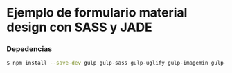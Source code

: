 # Ejemplo de formulario material design con SASS y JADE

### Depedencias

```sh
$ npm install --save-dev gulp gulp-sass gulp-uglify gulp-imagemin gulp-autoprefixer gulp-connect gulp-jade
```